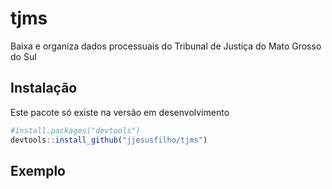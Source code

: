 
<!-- README.md is generated from README.Rmd. Please edit that file -->

# tjms

<!-- badges: start -->

<!-- badges: end -->

Baixa e organiza dados processuais do Tribunal de Justiça do Mato Grosso
do Sul

## Instalação

Este pacote só existe na versão em desenvolvimento

``` r
#install.packages("devtools")
devtools::install_github("jjesusfilho/tjms")
```

## Exemplo
